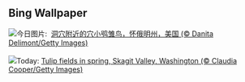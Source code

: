 ## Bing Wallpaper
![](https://www.bing.com/th?id=OHR.OwlSiblings_ZH-CN9441687518_UHD.jpg&w=1000)今日图片: &nbsp;[洞穴附近的穴小鸮雏鸟，怀俄明州，美国 (© Danita Delimont/Getty Images)](https://www.bing.com/th?id=OHR.OwlSiblings_ZH-CN9441687518_UHD.jpg)
<br><br/>
![](https://www.bing.com/th?id=OHR.SkagitValleyTulips_EN-US2489408645_UHD.jpg&w=1000)Today: [Tulip fields in spring, Skagit Valley, Washington (© Claudia Cooper/Getty Images)](https://www.bing.com/th?id=OHR.SkagitValleyTulips_EN-US2489408645_UHD.jpg)
<br><br/>
